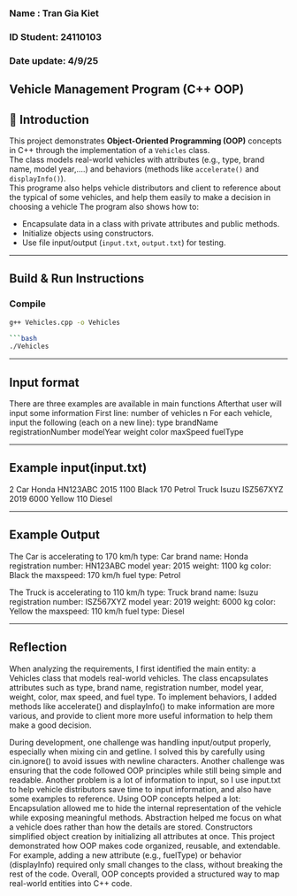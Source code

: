 ### Name : Tran Gia Kiet 
### ID Student: 24110103
### Date update: 4/9/25

## Vehicle Management Program (C++ OOP)

## 📌 Introduction
This project demonstrates **Object-Oriented Programming (OOP)** concepts in C++ through the implementation of a `Vehicles` class.  
The class models real-world vehicles with attributes (e.g., type, brand name, model year,....) and behaviors (methods like `accelerate()` and `displayInfo()`).  
This programe also helps vehicle distributors and client to reference about the typical of some vehicles, and help them easily to make a decision in choosing a vehicle
The program also shows how to:
- Encapsulate data in a class with private attributes and public methods.  
- Initialize objects using constructors.  
- Use file input/output (`input.txt`, `output.txt`) for testing.  

---

## Build & Run Instructions
### Compile
```bash
g++ Vehicles.cpp -o Vehicles

```bash
./Vehicles
```
---
## Input format
There are three examples are available in main functions
Afterthat user will input some information
First line: number of vehicles n
For each vehicle, input the following (each on a new line):
type
brandName
registrationNumber
modelYear
weight
color
maxSpeed
fuelType

---
## Example input(input.txt)
2
Car
Honda
HN123ABC
2015
1100
Black
170
Petrol
Truck
Isuzu
ISZ567XYZ
2019
6000
Yellow
110
Diesel

---
## Example Output
The Car is accelerating to 170 km/h
type: Car brand name: Honda
registration number: HN123ABC
model year: 2015
weight: 1100 kg
color: Black
the maxspeed: 170 km/h
fuel type: Petrol

The Truck is accelerating to 110 km/h
type: Truck brand name: Isuzu
registration number: ISZ567XYZ
model year: 2019
weight: 6000 kg
color: Yellow
the maxspeed: 110 km/h
fuel type: Diesel

---
## Reflection
When analyzing the requirements, I first identified the main entity: a Vehicles class that models real-world vehicles. The class encapsulates attributes such as type, brand name, registration number, model year, weight, color, max speed, and fuel type. To implement behaviors, I added methods like accelerate() and displayInfo() to make information are more various, and provide to client more more useful information to help them make a good decision.

During development, one challenge was handling input/output properly, especially when mixing cin and getline. I solved this by carefully using cin.ignore() to avoid issues with newline characters. Another challenge was ensuring that the code followed OOP principles while still being simple and readable.
Another problem is a lot of information to input, so I use input.txt to help vehicle distributors save time to input information, and also have some examples to reference.
Using OOP concepts helped a lot:
Encapsulation allowed me to hide the internal representation of the vehicle while exposing meaningful methods.
Abstraction helped me focus on what a vehicle does rather than how the details are stored.
Constructors simplified object creation by initializing all attributes at once.
This project demonstrated how OOP makes code organized, reusable, and extendable. For example, adding a new attribute (e.g., fuelType) or behavior (displayInfo) required only small changes to the class, without breaking the rest of the code. Overall, OOP concepts provided a structured way to map real-world entities into C++ code.
